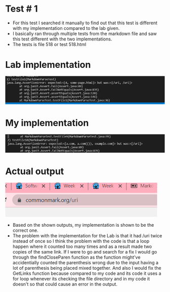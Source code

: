 # Test # 1

* For this test I searched it manually to find out that this test is different with my implementation compared to the lab given. 
* I basically ran through multiple tests from the markdown file and saw this test different with the two implementations.
* The tests is file 518 or test 518.html

# Lab implementation
![alt text](comp1.png)

# My implementation
![alt text](comp2.png)

# Actual output
![alt text](actualtest1.png)

* Based on the shown outputs, my implementation is shown to be the correct one.
* The problem with the implementation for the Lab is that it had /uri twice instead of once so I think the problem with the code is that a loop happen where it counted too many times and as a result made two copies of the same link. If I were to go and search for a fix I would go through the findCloseParen function as the function might've accidentially counted the parenthesis wrong due to the input having a lot of parenthesis being placed mixed together. And also I would fix the GetLinks function because compared to my code and its code it uses a for loop whenever its checking the file directory and in my code it doesn't so that could cause an error in the output.
